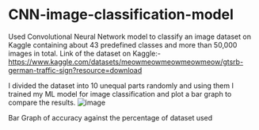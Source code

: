 # CNN-image-classification-model
Used Convolutional Neural Network model to classify an image dataset on Kaggle containing about 43 predefined classes and more than 50,000 images in total.
Link of the dataset on Kaggle:- https://www.kaggle.com/datasets/meowmeowmeowmeowmeow/gtsrb-german-traffic-sign?resource=download

I divided the dataset into 10 unequal parts randomly and using them I trained my ML model for image classification and plot a bar graph to compare the results.
![image](https://github.com/Vaishno25malvi/CNN-image-classification-model/assets/100801604/c526523d-957a-4b5b-8f45-287d937d4fcf)

Bar Graph of accuracy against the percentage of dataset used
